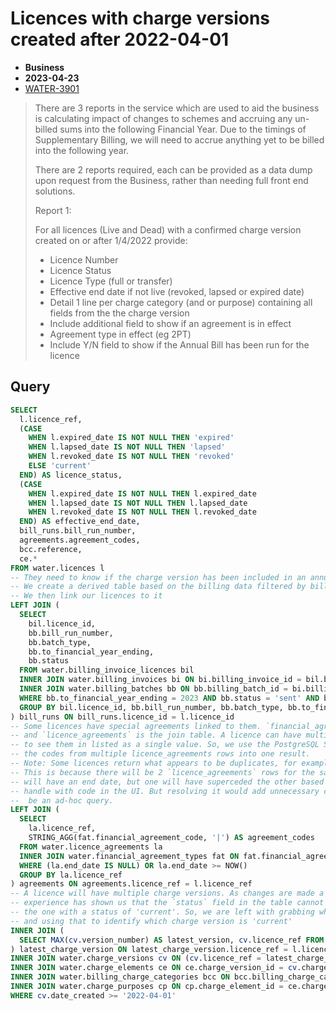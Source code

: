 # Licences with charge versions created after 2022-04-01

- **Business**
- **2023-04-23**
- [WATER-3901](https://eaflood.atlassian.net/browse/WATER-3901)

> There are 3 reports in the service which are used to aid the business is calculating impact of changes to schemes and accruing any un-billed sums into the following Financial Year. Due to the timings of Supplementary Billing, we will need to accrue anything yet to be billed into the following year.
>
> There are 2 reports required, each can be provided as a data dump upon request from the Business, rather than needing full front end solutions.
>
> Report 1:
>
> For all licences (Live and Dead) with a confirmed charge version created on or after 1/4/2022 provide:
>
> - Licence Number
> - Licence Status
> - Licence Type (full or transfer)
> - Effective end date if not live (revoked, lapsed or expired date)
> - Detail 1 line per charge category (and or purpose) containing all fields from the the charge version
> - Include additional field to show if an agreement is in effect
> - Agreement type in effect (eg 2PT)
> - Include Y/N field to show if the Annual Bill has been run for the licence

## Query

```sql
SELECT
  l.licence_ref,
  (CASE
    WHEN l.expired_date IS NOT NULL THEN 'expired'
    WHEN l.lapsed_date IS NOT NULL THEN 'lapsed'
    WHEN l.revoked_date IS NOT NULL THEN 'revoked'
    ELSE 'current'
  END) AS licence_status,
  (CASE
    WHEN l.expired_date IS NOT NULL THEN l.expired_date
    WHEN l.lapsed_date IS NOT NULL THEN l.lapsed_date
    WHEN l.revoked_date IS NOT NULL THEN l.revoked_date
  END) AS effective_end_date,
  bill_runs.bill_run_number,
  agreements.agreement_codes,
  bcc.reference,
  ce.*
FROM water.licences l
-- They need to know if the charge version has been included in an annual bill run this financial year.
-- We create a derived table based on the billing data filtered by bill run type, status and financial year.
-- We then link our licences to it
LEFT JOIN (
  SELECT
    bil.licence_id,
    bb.bill_run_number,
    bb.batch_type,
    bb.to_financial_year_ending,
    bb.status
  FROM water.billing_invoice_licences bil
  INNER JOIN water.billing_invoices bi ON bi.billing_invoice_id = bil.billing_invoice_id
  INNER JOIN water.billing_batches bb ON bb.billing_batch_id = bi.billing_batch_id
  WHERE bb.to_financial_year_ending = 2023 AND bb.status = 'sent' AND bb.batch_type = 'annual'
  GROUP BY bil.licence_id, bb.bill_run_number, bb.batch_type, bb.to_financial_year_ending, bb.status
) bill_runs ON bill_runs.licence_id = l.licence_id
-- Some licences have special agreements linked to them. `financial_agreement_types` is the lookup table
-- and `licence_agreements` is the join table. A licence can have multiple agreements but the request was
-- to see them in listed as a single value. So, we use the PostgreSQL STRING_AGG() function to concatenate
-- the codes from multiple licence_agreements rows into one result.
-- Note: Some licences return what appears to be duplicates, for example AN/031/0014/056 will return 'S127|S127'.
-- This is because there will be 2 `licence_agreements` rows for the same licence and agreement type. Neither
-- will have an end date, but one will have superceded the other based on start_date. This is easy enough to
-- handle with code in the UI. But resolving it would add unnecessary complexity in SQL to what is intended to
--  be an ad-hoc query.
LEFT JOIN (
  SELECT
    la.licence_ref,
    STRING_AGG(fat.financial_agreement_code, '|') AS agreement_codes
  FROM water.licence_agreements la
  INNER JOIN water.financial_agreement_types fat ON fat.financial_agreement_type_id = la.financial_agreement_type_id
  WHERE (la.end_date IS NULL) OR la.end_date >= NOW()
  GROUP BY la.licence_ref
) agreements ON agreements.licence_ref = l.licence_ref
-- A licence will have multiple charge versions. As changes are made a new charge version is created. However
-- experience has shown us that the `status` field in the table cannot be trusted so we cannot just grab
-- the one with a status of 'current'. So, we are left with grabbing whichever has the latest version number
-- and using that to identify which charge version is 'current'
INNER JOIN (
  SELECT MAX(cv.version_number) AS latest_version, cv.licence_ref FROM water.charge_versions cv GROUP BY cv.licence_ref
) latest_charge_version ON latest_charge_version.licence_ref = l.licence_ref
INNER JOIN water.charge_versions cv ON (cv.licence_ref = latest_charge_version.licence_ref AND cv.version_number = latest_charge_version.latest_version)
INNER JOIN water.charge_elements ce ON ce.charge_version_id = cv.charge_version_id
INNER JOIN water.billing_charge_categories bcc ON bcc.billing_charge_category_id = ce.billing_charge_category_id
INNER JOIN water.charge_purposes cp ON cp.charge_element_id = ce.charge_element_id
WHERE cv.date_created >= '2022-04-01'
```
